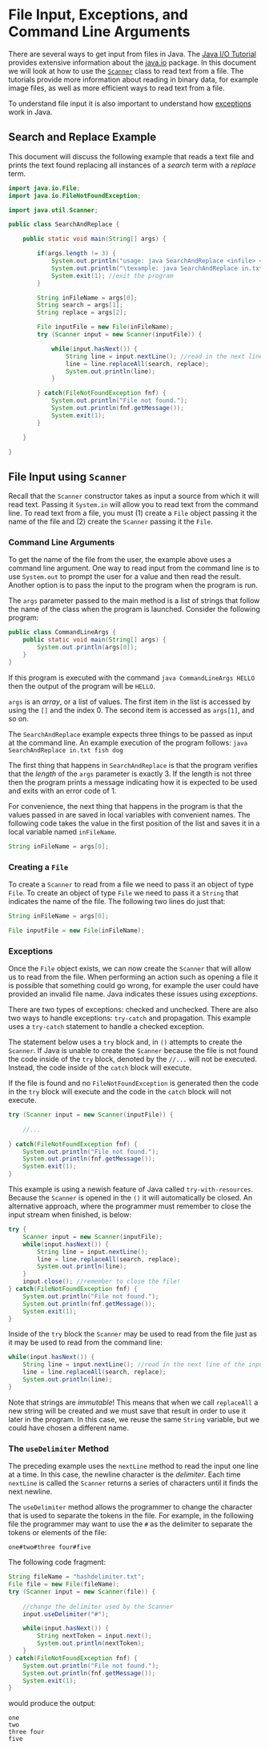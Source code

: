 File Input, Exceptions, and Command Line Arguments
=================


There are several ways to get input from files in Java. The [Java I/O Tutorial](http://docs.oracle.com/javase/tutorial/essential/io/index.html) provides extensive information about the [java.io](https://docs.oracle.com/javase/8/docs/api/java/io/package-summary.html) package. In this document we will look at how to use the [`Scanner`](https://docs.oracle.com/javase/8/docs/api/java/util/Scanner.html) class to read text from a file. The tutorials provide more information about reading in binary data, for example image files, as well as more efficient ways to read text from a file.

To understand file input it is also important to understand how [exceptions](https://docs.oracle.com/javase/tutorial/essential/exceptions/) work in Java. 

## Search and Replace Example

This document will discuss the following example that reads a text file and prints the text found replacing all instances of a *search* term with a *replace* term. 

```java
import java.io.File;
import java.io.FileNotFoundException;

import java.util.Scanner;

public class SearchAndReplace {

	public static void main(String[] args) {

		if(args.length != 3) {
			System.out.println("usage: java SearchAndReplace <infile> <searchTerm> <replaceTerm>");
			System.out.println("\texample: java SearchAndReplace in.txt hello goodbye");
			System.exit(1); //exit the program 
		}

		String inFileName = args[0];
		String search = args[1];
		String replace = args[2];

		File inputFile = new File(inFileName); 
		try (Scanner input = new Scanner(inputFile)) { 

			while(input.hasNext()) {
				String line = input.nextLine(); //read in the next line of the input
				line = line.replaceAll(search, replace); 
				System.out.println(line);
			}

		} catch(FileNotFoundException fnf) {
			System.out.println("File not found.");
			System.out.println(fnf.getMessage());
			System.exit(1);
		}

	}

}
```


## File Input using `Scanner`

Recall that the `Scanner` constructor takes as input a source from which it will read text. Passing it `System.in` will allow you to read text from the command line. To read text from a file, you must (1) create a `File` object passing it the name of the file and (2) create the `Scanner` passing it the `File`.

### Command Line Arguments

To get the name of the file from the user, the example above uses a command line argument. One way to read input from the command line is to use `System.out` to prompt the user for a value and then read the result. Another option is to pass the input to the program when the program is run.

The `args` parameter passed to the main method is a list of strings that follow the name of the class when the program is launched. Consider the following program:

```java
public class CommandLineArgs {
	public static void main(String[] args) {
		System.out.println(args[0]);
	}
}
```

If this program is executed with the command `java CommandLineArgs HELLO` then the output of the program will be `HELLO`.

`args` is an *array*, or a list of values. The first item in the list is accessed by using the `[]` and the index 0. The second item is accessed as `args[1]`, and so on.

The `SearchAndReplace` example expects three things to be passed as input at the command line. An example execution of the program follows: `java SearchAndReplace in.txt fish dog`

The first thing that happens in `SearchAndReplace` is that the program verifies that the *length* of the `args` parameter is exactly 3. If the length is not three then the program prints a message indicating how it is expected to be used and exits with an error code of 1.

For convenience, the next thing that happens in the program is that the values passed in are saved in local variables with convenient names. The following code takes the value in the first position of the list and saves it in a local variable named `inFileName`.

```java
String inFileName = args[0];
```

### Creating a `File`

To create a `Scanner` to read from a file we need to pass it an object of type `File`. To create an object of type `File` we need to pass it a `String` that indicates the name of the file. The following two lines do just that:

```java
String inFileName = args[0];

File inputFile = new File(inFileName); 
```

### Exceptions

Once the `File` object exists, we can now create the `Scanner` that will allow us to read from the file. When performing an action such as opening a file it is possible that something could go wrong, for example the user could have provided an invalid file name. Java indicates these issues using *exceptions*. 

There are two types of exceptions: checked and unchecked. There are also two ways to handle exceptions: `try-catch` and propagation. This example uses a `try-catch` statement to handle a checked exception.

The statement below uses a `try` block and, in `()` attempts to create the `Scanner`. If Java is unable to create the `Scanner` because the file is not found the code inside of the `try` block, denoted by the `//...` will not be executed. Instead, the code inside of the `catch` block will execute. 

If the file is found and no `FileNotFoundException` is generated then the code in the `try` block will execute and the code in the `catch` block will not execute.

```java
try (Scanner input = new Scanner(inputFile)) { 
	
	//...

} catch(FileNotFoundException fnf) {
	System.out.println("File not found.");
	System.out.println(fnf.getMessage());
	System.exit(1);
}

```

This example is using a newish feature of Java called `try-with-resources`. Because the `Scanner` is opened in the `()` it will automatically be closed. An alternative approach, where the programmer must remember to close the input stream when finished, is below:

```java
try { 
	Scanner input = new Scanner(inputFile);
	while(input.hasNext()) {
		String line = input.nextLine(); 
		line = line.replaceAll(search, replace); 
		System.out.println(line);
	}
	input.close(); //remember to close the file!
} catch(FileNotFoundException fnf) {
	System.out.println("File not found.");
	System.out.println(fnf.getMessage());
	System.exit(1);
}
```

Inside of the `try` block the `Scanner` may be used to read from the file just as it may be used to read from the command line:

```java
while(input.hasNext()) {
	String line = input.nextLine(); //read in the next line of the input
	line = line.replaceAll(search, replace); 
	System.out.println(line);
}
```

Note that strings are *immutable*! This means that when we call `replaceAll` a new string will be created and we must save that result in order to use it later in the program. In this case, we reuse the same `String` variable, but we could have chosen a different name.

### The `useDelimiter` Method	

The preceding example uses the `nextLine` method to read the input one line at a time. In this case, the newline character is the *delimiter*. Each time `nextLine` is called the `Scanner` returns a series of characters until it finds the next newline. 

The `useDelimiter` method allows the programmer to change the character that is used to separate the tokens in the file. For example, in the following file the programmer may want to use the `#` as the delimiter to separate the tokens or elements of the file:

```
one#two#three four#five
```
The following code fragment:

```java
String fileName = "hashdelimiter.txt";
File file = new File(fileName);
try (Scanner input = new Scanner(file)) { 
	
	//change the delimiter used by the Scanner
	input.useDelimiter("#");

	while(input.hasNext()) {
		String nextToken = input.next();
		System.out.println(nextToken);
	}
} catch(FileNotFoundException fnf) {
	System.out.println("File not found.");
	System.out.println(fnf.getMessage());
	System.exit(1);
}

```

would produce the output:

```
one
two
three four
five
```